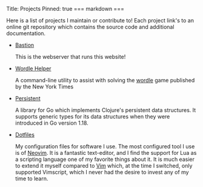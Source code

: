 Title: Projects
Pinned: true
=== markdown ===

Here is a list of projects I maintain or contribute to! Each project link's to
an online git repository which contains the source code and additional
documentation.

- [Bastion](https://github.com/toddgaunt/bastion)

    This is the webserver that runs this website!

- [Wordle Helper](https://github.com/toddgaunt/wordle-helper)

    A command-line utility to assist with solving the [wordle](https://www.nytimes.com/games/wordle/index.html) game published by the New York Times

- [Persistent](https://github.com/toddgaunt/persistent)

    A library for Go which implements Clojure's persistent data structures. It
    supports generic types for its data structures when they were introduced in
    Go version 1.18.


- [Dotfiles]([https://github.com/toddgaunt/dotfiles)

    My configuration files for software I use. The most configured tool I use
    is  of [Neovim](https://neovim.io/). It is a fantastic text-editor, and I
    find the support for Lua as a scripting language one of my favorite things
    about it. It is much easier to extend it myself compared to
    [Vim](https://www.vim.org/) which, at the time I switched, only supported
    Vimscript, which I never had the desire to invest any of my time to learn.
